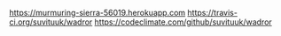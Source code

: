 
https://murmuring-sierra-56019.herokuapp.com
https://travis-ci.org/suvituuk/wadror
https://codeclimate.com/github/suvituuk/wadror